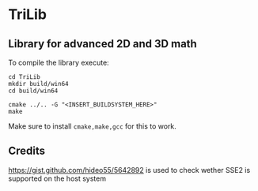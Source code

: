 TriLib
=======
Library for advanced 2D and 3D math
-----------------------------------

To compile the library execute:

```
cd TriLib
mkdir build/win64
cd build/win64

cmake ../.. -G "<INSERT_BUILDSYSTEM_HERE>"
make
```

Make sure to install ``cmake,make,gcc`` for this to work.

Credits
-------
https://gist.github.com/hideo55/5642892 is used to check wether SSE2 is supported on the host system
